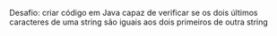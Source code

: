 Desafio: criar código em Java capaz de verificar se os dois últimos caracteres de uma string são iguais aos dois primeiros de outra string